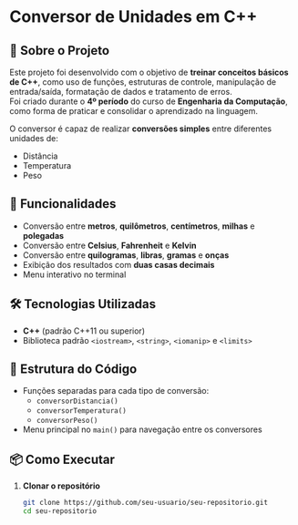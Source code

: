 # Conversor de Unidades em C++

## 📌 Sobre o Projeto
Este projeto foi desenvolvido com o objetivo de **treinar conceitos básicos de C++**, como uso de funções, estruturas de controle, manipulação de entrada/saída, formatação de dados e tratamento de erros.  
Foi criado durante o **4º período** do curso de **Engenharia da Computação**, como forma de praticar e consolidar o aprendizado na linguagem.  

O conversor é capaz de realizar **conversões simples** entre diferentes unidades de:
- Distância
- Temperatura
- Peso

## 🚀 Funcionalidades
- Conversão entre **metros**, **quilômetros**, **centímetros**, **milhas** e **polegadas**
- Conversão entre **Celsius**, **Fahrenheit** e **Kelvin**
- Conversão entre **quilogramas**, **libras**, **gramas** e **onças**
- Exibição dos resultados com **duas casas decimais**
- Menu interativo no terminal

## 🛠 Tecnologias Utilizadas
- **C++** (padrão C++11 ou superior)
- Biblioteca padrão `<iostream>`, `<string>`, `<iomanip>` e `<limits>`

## 📂 Estrutura do Código
- Funções separadas para cada tipo de conversão:
  - `conversorDistancia()`
  - `conversorTemperatura()`
  - `conversorPeso()`
- Menu principal no `main()` para navegação entre os conversores

## 📦 Como Executar
1. **Clonar o repositório**
   ```bash
   git clone https://github.com/seu-usuario/seu-repositorio.git
   cd seu-repositorio
